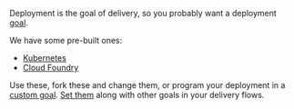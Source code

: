 Deployment is the goal of delivery, so you probably want a deployment [goal](goal.md).

We have some pre-built ones:

* [Kubernetes](../pack/kubenetes.md#deploy-goal)
* [Cloud Foundry](../pack/pcf)

Use these, fork these and change them, or program your deployment in a [custom goal](../developer/goal.md#custom-goals). [Set them](../developer/set-goals.md) along with other
goals in your delivery flows.

